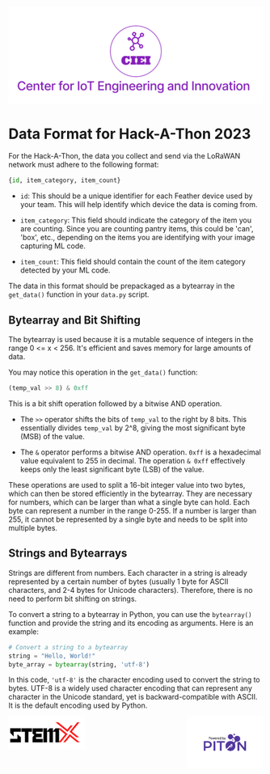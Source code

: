 ![CIEI](../images/ciei.jpg)
# Data Format for Hack-A-Thon 2023

For the Hack-A-Thon, the data you collect and send via the LoRaWAN network must adhere to the following format:

```python
{id, item_category, item_count}
```

- `id`: This should be a unique identifier for each Feather device used by your team. This will help identify which device the data is coming from.

- `item_category`: This field should indicate the category of the item you are counting. Since you are counting pantry items, this could be 'can', 'box', etc., depending on the items you are identifying with your image capturing ML code.

- `item_count`: This field should contain the count of the item category detected by your ML code.

The data in this format should be prepackaged as a bytearray in the `get_data()` function in your `data.py` script.

## Bytearray and Bit Shifting

The bytearray is used because it is a mutable sequence of integers in the range 0 <= x < 256. It's efficient and saves memory for large amounts of data.

You may notice this operation in the `get_data()` function:

```python
(temp_val >> 8) & 0xff
```

This is a bit shift operation followed by a bitwise AND operation. 

- The `>>` operator shifts the bits of `temp_val` to the right by 8 bits. This essentially divides `temp_val` by 2^8, giving the most significant byte (MSB) of the value.

- The `&` operator performs a bitwise AND operation. `0xff` is a hexadecimal value equivalent to 255 in decimal. The operation `& 0xff` effectively keeps only the least significant byte (LSB) of the value.

These operations are used to split a 16-bit integer value into two bytes, which can then be stored efficiently in the bytearray. They are necessary for numbers, which can be larger than what a single byte can hold. Each byte can represent a number in the range 0-255. If a number is larger than 255, it cannot be represented by a single byte and needs to be split into multiple bytes.

## Strings and Bytearrays

Strings are different from numbers. Each character in a string is already represented by a certain number of bytes (usually 1 byte for ASCII characters, and 2-4 bytes for Unicode characters). Therefore, there is no need to perform bit shifting on strings.

To convert a string to a bytearray in Python, you can use the `bytearray()` function and provide the string and its encoding as arguments. Here is an example:

```python
# Convert a string to a bytearray
string = "Hello, World!"
byte_array = bytearray(string, 'utf-8')
```

In this code, `'utf-8'` is the character encoding used to convert the string to bytes. UTF-8 is a widely used character encoding that can represent any character in the Unicode standard, yet is backward-compatible with ASCII. It is the default encoding used by Python.

<div style="display: flex; justify-content: space-between;">
  <img src="../images/stemx.png" width="30%" height="10%" />
  <img src="../images/PoweredByPITON.png" width="30%" height="10%"/> 
</div>

